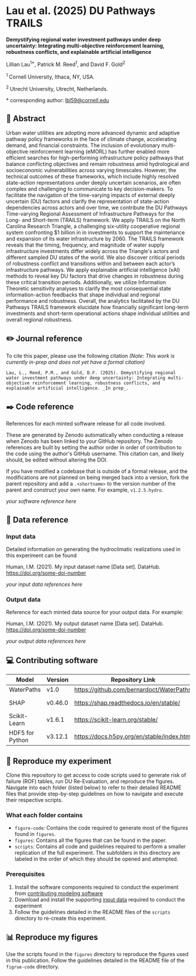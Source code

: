 # Lau et al. (2025) DU Pathways TRAILS

**Demystifying regional water investment pathways under deep uncertainty: Integrating multi-objective reinforcement learning, robustness conflicts, and explainable artificial intelligence**

Lillian Lau<sup>1\*</sup>, Patrick M. Reed<sup>1</sup>,  and David F. Gold<sup>2</sup>

<sup>1 </sup>Cornell University, Ithaca, NY, USA.

<sup>2 </sup>Utrecht University, Utrecht, Netherlands.

\* corresponding author:  lbl59@cornell.edu

## :memo: Abstract
Urban water utilities are adopting more advanced dynamic and adaptive pathway policy frameworks in the face of climate change, accelerating demand, and financial constraints. The inclusion of evolutionary multi-objective reinforcement learning (eMORL) has further enabled more efficient searches for high-performing infrastructure policy pathways that balance conflicting objectives and remain robustness amid hydrological and socioeconomic vulnerabilities across varying timescales. However, the technical outcomes of these frameworks, which include highly resolved state-action representations under deeply uncertain scenarios, are often complex and challenging to communicate to key decision-makers. To facilitate the navigation of the time-varying impacts of external deeply uncertain (DU) factors and clarify the representation of state-action dependencies across actors and over time, we contribute the DU Pathways Time-varying Regional Assessment of Infrastructure Pathways for the Long- and Short-term (TRAILS) framework. We apply TRAILS on the North Carolina Research Triangle, a challenging six-utility cooperative regional system confronting \$1 billion in in investments to support the maintenance and expansion of its water infrastructure by 2060. The TRAILS framework reveals that the timing, frequency, and magnitude of water supply infrastructure investments differ widely across the Triangle's actors and different sampled DU states of the world. We also discover critical periods of robustness conflict and transitions within and between each actor’s infrastructure pathways.  We apply explainable artificial intelligence (xAI) methods to reveal key DU factors that drive changes in robustness during these critical transition periods. Additionally, we utilize Information Theoretic sensitivity analyses to clarify the most consequential state information-action feedbacks that shape individual and regional performance and robustness. Overall, the analytics facilitated by the DU Pathways TRAILS framework elucidate how financially significant long-term investments and short-term operational actions shape individual utilities and overall regional robustness. 

## :pencil2: Journal reference
To cite this paper, please use the following citation _(Note: This work is currently in-prep and does not yet have a formal citation)_
```
Lau, L., Reed, P.M., and Gold, D.F. (2025). Demystifying regional water investment pathways under deep uncertainty: Integrating multi-objective reinforcement learning, robustness conflicts, and explainable artificial intelligence. _In prep_.
```

## :black_nib: Code reference
References for each minted software release for all code involved.  

These are generated by Zenodo automatically when conducting a release when Zenodo has been linked to your GitHub repository. The Zenodo references are built by setting the author order in order of contribution to the code using the author's GitHub username.  This citation can, and likely should, be edited without altering the DOI.

If you have modified a codebase that is outside of a formal release, and the modifications are not planned on being merged back into a version, fork the parent repository and add a `.<shortname>` to the version number of the parent and construct your own name.  For example, `v1.2.5.hydro`.

_your software reference here_

## :1234: Data reference

### Input data
Detailed information on generating the hydroclimatic realizations used in this experiment can be found 

Human, I.M. (2021). My input dataset name [Data set]. DataHub. https://doi.org/some-doi-number

_your input data references here_

### Output data
Reference for each minted data source for your output data.  For example:

Human, I.M. (2021). My output dataset name [Data set]. DataHub. https://doi.org/some-doi-number

_your output data references here_

## :computer: Contributing software
| Model | Version | Repository Link | DOI |
|-------|---------|-----------------|-----|
| WaterPaths | v1.0 | https://github.com/bernardoct/WaterPaths | 10.1016/j.envsoft.2020.104772 |
| SHAP | v0.46.0 | https://shap.readthedocs.io/en/stable/ | https://doi.org/10.1038/s42256-019-0138-9 |
| Scikit-Learn | v1.6.1 | https://scikit-learn.org/stable/ | https://doi.org/10.1038/s42256-019-0138-9 |
| HDF5 for Python | v3.12.1 | https://docs.h5py.org/en/stable/index.html |  |

## :file_folder: Reproduce my experiment
Clone this repository to get access to code scripts used to generate risk of failure (ROF) tables, run DU Re-Evaluation, and reproduce the figures. 
Navigate into each folder (listed below) to refer to their detailed README files that provide step-by-step guidelines on how to navigate and execute their respective scripts.

### What each folder contains 
- `figure-code`: Contains the code required to generate most of the figures found in `figures`.
- `figures`: Contains all the figures that can be found in the paper.
- `scripts`: Contains all code and guidelines required to perform a smaller replication of the full experiment. The subfolders in this directory are labeled in the order of which they should be opened and attempted. 

### Prerequisites
1. Install the software components required to conduct the experiment from [contributing modeling software](#contributing-modeling-software)
2. Download and install the supporting [input data](#input-data) required to conduct the experiment
3. Follow the guidelines detailed in the README files of the `scripts` directory to re-create this experiment.

## :bar_chart: Reproduce my figures
Use the scripts found in the `figures` directory to reproduce the figures used in this publication. Follow the guidelines detailed in the README file of the `figrue-code` directory.

